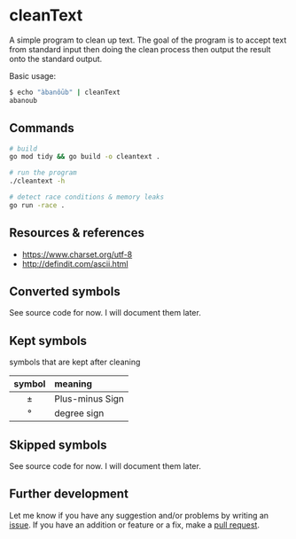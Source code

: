 # cleanText

A simple program to clean up text. The goal of the program is to accept text from standard input then doing the clean process then output the result onto the standard output.

Basic usage:

```sh
$ echo "àbanôūb" | cleanText
abanoub
```

## Commands

```sh
# build
go mod tidy && go build -o cleantext .

# run the program
./cleantext -h

# detect race conditions & memory leaks
go run -race .
```

## Resources & references

- <https://www.charset.org/utf-8>
- <http://defindit.com/ascii.html>

## Converted symbols

See source code for now. I will document them later.

## Kept symbols

symbols that are kept after cleaning

| symbol | meaning         |
|:------:|:----------------|
| ±      | Plus-minus Sign |
| °      | degree sign     |

## Skipped symbols

See source code for now. I will document them later.

## Further development

Let me know if you have any suggestion and/or problems by writing an [issue](https://github.com/abanoubha/cleanText/issues). If you have an addition or feature or a fix, make a [pull request](https://github.com/abanoubha/cleanText/pulls).
